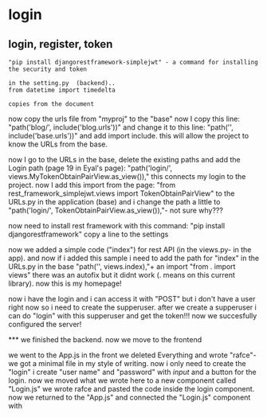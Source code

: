 # login
## login, register, token
    "pip install djangorestframework-simplejwt" - a command for installing the security and token

    in the setting.py  (backend).. 
    from datetime import timedelta

    copies from the document

now copy the urls file from "myproj" to the "base"
now I copy this line: "path('blog/', include('blog.urls'))"
and change it to this line: "path('', include('base.urls'))" and add import include. this will allow the project to know the URLs from the base.

now I go to the URLs in the base, delete the existing paths and add the Login path (page 19 in Eyal's page):
"path('login/', views.MyTokenObtainPairView.as_view())," this connects my login to the project.
now I add this import from the page: "from rest_framework_simplejwt.views import TokenObtainPairView" to the URLs.py in the application (base)
and i change the path a little to "path('login/', TokenObtainPairView.as_view()),"- not sure why???

now need to install rest framework with this command: 
"pip install djangorestframework"
copy a line to the settings

now we added a simple code ("index") for rest API (in the views.py- in the app).
and now if i added this sample i need to add the path for "index" in the URLs.py in the base
"path('', views.index),"+ an import "from . import views" there was an autofix but it didnt work (. means on this current library). now this is my homepage!

now i have the login and i can access it with "POST" but i don't have a user right now so i need to create the supperuser. after we create a supperuser i can do "login" with this supperuser and get the token!!!
now we succesfully configured the server!

*** we finished the backend. now we move to the frontend

we went to the App.js in the front
we deleted Everything and wrote "rafce"- we got a minimal file in my style of writing.
now i only need to create the "login" i create "user name" and "password" with *input* and a button for the login. 
now we moved what we wrote here to a new component called "Login.js" we wrote rafce and pasted the code inside the login component. now we returned to the "App.js" and connected the "Login.js" component with  <Login/>

